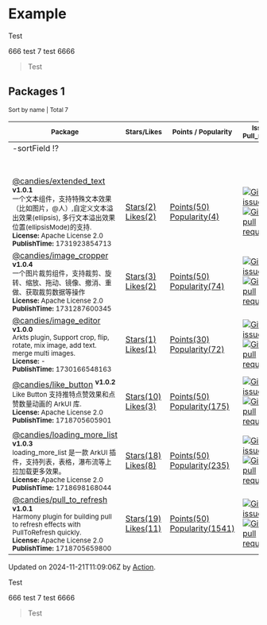 # Example

Test  

666 test <!-- md:OHPMDashboard-total begin -->7<!-- md:OHPMDashboard-total end --> test 6666

> Test  

## Packages 1

<!-- md:OHPMDashboard begin --> 
<sub>Sort by name | Total 7</sub> 

| <sub>Package</sub> | <sub>Stars/Likes</sub> | <sub>Points / Popularity</sub> | <sub>Issues / Pull_requests</sub> | <sub>Contributors</sub> | 
|--------------------|------------------------|------------------------------|-----------------------------------|:-----------------------:| 
| -sortField ⁉️ <sup><strong></strong></sup> <br/> <sub></sub> <br/> <sub></sub> <br/> <sub></sub> |  <br/>  |  <br/>  |  <br/>  |  | 
| [@candies/extended_text](https://ohpm.openharmony.cn/#/cn/detail/@candies/extended_text) <sup><strong>v1.0.1</strong></sup> <br/> <sub>一个文本组件，支持特殊文本效果（比如图片，@人）,自定义文本溢出效果(ellipsis), 多行文本溢出效果位置(ellipsisMode)的支持.</sub> <br/> <sub><strong>License:</strong> Apache License 2.0</sub> <br/> <sub><strong>PublishTime:</strong> 1731923854713</sub> | [Stars(2)](https://github.com/HarmonyCandies/extended_text) <br/> [Likes(2)](https://ohpm.openharmony.cn/#/cn/detail/@candies%2Fextended_text) | [Points(50)](https://ohpm.openharmony.cn/#/cn/detail/@candies%2Fextended_text) <br/> [Popularity(4)](https://ohpm.openharmony.cn/#/cn/detail/@candies%2Fextended_text) | [![GitHub issues](https://img.shields.io/github/issues/HarmonyCandies/extended_text?label=)](https://github.com/HarmonyCandies/extended_text/issues) <br/> [![GitHub pull requests](https://img.shields.io/github/issues-pr/HarmonyCandies/extended_text?label=)](https://github.com/HarmonyCandies/extended_text/pulls) | <table align="center" border="0"><tr align="center"><td><a href="https://github.com/zmtzawqlp"><img width="36px" src="https://avatars.githubusercontent.com/u/16477333?v=4" /></a></td></tr><tr align="center"><td colspan="2"><a href="https://github.com/HarmonyCandies/extended_text/graphs/contributors">Total: 1</a></td></tr></table> | 
| [@candies/image_cropper](https://ohpm.openharmony.cn/#/cn/detail/@candies/image_cropper) <sup><strong>v1.0.4</strong></sup> <br/> <sub>一个图片裁剪组件，支持裁剪、旋转、缩放、拖动、镜像、撤消、重做、获取裁剪数据等操作</sub> <br/> <sub><strong>License:</strong> Apache License 2.0</sub> <br/> <sub><strong>PublishTime:</strong> 1731287600345</sub> | [Stars(3)](https://github.com/HarmonyCandies/image_cropper) <br/> [Likes(2)](https://ohpm.openharmony.cn/#/cn/detail/@candies%2Fimage_cropper) | [Points(50)](https://ohpm.openharmony.cn/#/cn/detail/@candies%2Fimage_cropper) <br/> [Popularity(74)](https://ohpm.openharmony.cn/#/cn/detail/@candies%2Fimage_cropper) | [![GitHub issues](https://img.shields.io/github/issues/HarmonyCandies/image_cropper?label=)](https://github.com/HarmonyCandies/image_cropper/issues) <br/> [![GitHub pull requests](https://img.shields.io/github/issues-pr/HarmonyCandies/image_cropper?label=)](https://github.com/HarmonyCandies/image_cropper/pulls) | <table align="center" border="0"><tr align="center"><td><a href="https://github.com/zmtzawqlp"><img width="36px" src="https://avatars.githubusercontent.com/u/16477333?v=4" /></a></td></tr><tr align="center"><td colspan="2"><a href="https://github.com/HarmonyCandies/image_cropper/graphs/contributors">Total: 1</a></td></tr></table> | 
| [@candies/image_editor](https://ohpm.openharmony.cn/#/cn/detail/@candies/image_editor) <sup><strong>v1.0.0</strong></sup> <br/> <sub>Arkts plugin, Support crop, flip, rotate, mix image, add text. merge multi images.</sub> <br/> <sub><strong>License:</strong> -</sub> <br/> <sub><strong>PublishTime:</strong> 1730166548163</sub> | [Stars(1)](https://github.com/HarmonyCandies/image_editor) <br/> [Likes(1)](https://ohpm.openharmony.cn/#/cn/detail/@candies%2Fimage_editor) | [Points(30)](https://ohpm.openharmony.cn/#/cn/detail/@candies%2Fimage_editor) <br/> [Popularity(72)](https://ohpm.openharmony.cn/#/cn/detail/@candies%2Fimage_editor) | [![GitHub issues](https://img.shields.io/github/issues/HarmonyCandies/image_editor?label=)](https://github.com/HarmonyCandies/image_editor/issues) <br/> [![GitHub pull requests](https://img.shields.io/github/issues-pr/HarmonyCandies/image_editor?label=)](https://github.com/HarmonyCandies/image_editor/pulls) | <table align="center" border="0"><tr align="center"><td><a href="https://github.com/zmtzawqlp"><img width="36px" src="https://avatars.githubusercontent.com/u/16477333?v=4" /></a></td></tr><tr align="center"><td colspan="2"><a href="https://github.com/HarmonyCandies/image_editor/graphs/contributors">Total: 1</a></td></tr></table> | 
| [@candies/like_button](https://ohpm.openharmony.cn/#/cn/detail/@candies/like_button) <sup><strong>v1.0.2</strong></sup> <br/> <sub>Like Button 支持推特点赞效果和点赞数量动画的 ArkUI 库.</sub> <br/> <sub><strong>License:</strong> Apache License 2.0</sub> <br/> <sub><strong>PublishTime:</strong> 1718705605901</sub> | [Stars(10)](https://github.com/HarmonyCandies/like_button) <br/> [Likes(3)](https://ohpm.openharmony.cn/#/cn/detail/@candies%2Flike_button) | [Points(50)](https://ohpm.openharmony.cn/#/cn/detail/@candies%2Flike_button) <br/> [Popularity(175)](https://ohpm.openharmony.cn/#/cn/detail/@candies%2Flike_button) | [![GitHub issues](https://img.shields.io/github/issues/HarmonyCandies/like_button?label=)](https://github.com/HarmonyCandies/like_button/issues) <br/> [![GitHub pull requests](https://img.shields.io/github/issues-pr/HarmonyCandies/like_button?label=)](https://github.com/HarmonyCandies/like_button/pulls) | <table align="center" border="0"><tr align="center"><td><a href="https://github.com/zmtzawqlp"><img width="36px" src="https://avatars.githubusercontent.com/u/16477333?v=4" /></a></td></tr><tr align="center"><td colspan="2"><a href="https://github.com/HarmonyCandies/like_button/graphs/contributors">Total: 1</a></td></tr></table> | 
| [@candies/loading_more_list](https://ohpm.openharmony.cn/#/cn/detail/@candies/loading_more_list) <sup><strong>v1.0.3</strong></sup> <br/> <sub>loading_more_list 是一款 ArkUI 插件，支持列表，表格，瀑布流等上拉加载更多效果。</sub> <br/> <sub><strong>License:</strong> Apache License 2.0</sub> <br/> <sub><strong>PublishTime:</strong> 1718698168044</sub> | [Stars(18)](https://github.com/HarmonyCandies/loading_more_list) <br/> [Likes(8)](https://ohpm.openharmony.cn/#/cn/detail/@candies%2Floading_more_list) | [Points(50)](https://ohpm.openharmony.cn/#/cn/detail/@candies%2Floading_more_list) <br/> [Popularity(235)](https://ohpm.openharmony.cn/#/cn/detail/@candies%2Floading_more_list) | [![GitHub issues](https://img.shields.io/github/issues/HarmonyCandies/loading_more_list?label=)](https://github.com/HarmonyCandies/loading_more_list/issues) <br/> [![GitHub pull requests](https://img.shields.io/github/issues-pr/HarmonyCandies/loading_more_list?label=)](https://github.com/HarmonyCandies/loading_more_list/pulls) | <table align="center" border="0"><tr align="center"><td><a href="https://github.com/zmtzawqlp"><img width="36px" src="https://avatars.githubusercontent.com/u/16477333?v=4" /></a></td></tr><tr align="center"><td colspan="2"><a href="https://github.com/HarmonyCandies/loading_more_list/graphs/contributors">Total: 1</a></td></tr></table> | 
| [@candies/pull_to_refresh](https://ohpm.openharmony.cn/#/cn/detail/@candies/pull_to_refresh) <sup><strong>v1.0.1</strong></sup> <br/> <sub>Harmony plugin for building pull to refresh effects with PullToRefresh quickly.</sub> <br/> <sub><strong>License:</strong> Apache License 2.0</sub> <br/> <sub><strong>PublishTime:</strong> 1718705659800</sub> | [Stars(19)](https://github.com/HarmonyCandies/pull_to_refresh) <br/> [Likes(11)](https://ohpm.openharmony.cn/#/cn/detail/@candies%2Fpull_to_refresh) | [Points(50)](https://ohpm.openharmony.cn/#/cn/detail/@candies%2Fpull_to_refresh) <br/> [Popularity(1541)](https://ohpm.openharmony.cn/#/cn/detail/@candies%2Fpull_to_refresh) | [![GitHub issues](https://img.shields.io/github/issues/HarmonyCandies/pull_to_refresh?label=)](https://github.com/HarmonyCandies/pull_to_refresh/issues) <br/> [![GitHub pull requests](https://img.shields.io/github/issues-pr/HarmonyCandies/pull_to_refresh?label=)](https://github.com/HarmonyCandies/pull_to_refresh/pulls) | <table align="center" border="0"><tr align="center"><td><a href="https://github.com/zmtzawqlp"><img width="36px" src="https://avatars.githubusercontent.com/u/16477333?v=4" /></a></td></tr><tr align="center"><td colspan="2"><a href="https://github.com/HarmonyCandies/pull_to_refresh/graphs/contributors">Total: 1</a></td></tr></table> | 
 
Updated on 2024-11-21T11:09:06Z by [Action](https://github.com/AmosHuKe/ohpm-dashboard). 
<!-- md:OHPMDashboard end -->

Test  

666 test <!-- md:OHPMDashboard-total begin -->7<!-- md:OHPMDashboard-total end --> test 6666

> Test  